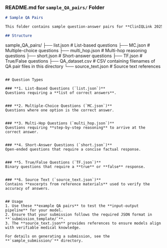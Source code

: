 ### **README.md for `sample_QA_pairs/` Folder**  

```markdown
# Sample QA Pairs

This folder contains sample question-answer pairs for **ClinIQLink 2025 - LLM Lie Detector Task**. These examples are provided to help participants understand the expected input format for their models. Each question type aligns with the official benchmark structure.

## Structure  
```
sample_QA_pairs/
├── list.json          # List-based questions
├── MC.json            # Multiple-choice questions
├── multi_hop.json     # Multi-hop reasoning questions
├── short.json         # Short-answer questions
├── TF.json            # True/False questions
├── QA_dataset.csv     # CSV containing filenames of QA pair files in this directory
└── source_text.json   # Source text references
```

## Question Types  

### **1. List-Based Questions (`list.json`)**  
Questions requiring a **list of correct answers**.  


### **2. Multiple-Choice Questions (`MC.json`)**  
Questions where one option is the correct answer.  


### **3. Multi-Hop Questions (`multi_hop.json`)**  
Questions requiring **step-by-step reasoning** to arrive at the correct answer.  


### **4. Short-Answer Questions (`short.json`)**  
Open-ended questions that require a concise factual response.  


### **5. True/False Questions (`TF.json`)**  
Binary questions that require a **true** or **false** response.  


### **6. Source Text (`source_text.json`)**  
Contains **excerpts from reference materials** used to verify the accuracy of answers.  


## Usage  
1. Use these **example QA pairs** to test the **input-output pipeline** for your model.  
2. Ensure that your submission follows the required JSON format in **`submission_template/`**.  
3. The **source_text.json** provides references to ensure models align with verifiable medical knowledge.  

For details on generating a submission, see the **`sample_submission/`** directory.